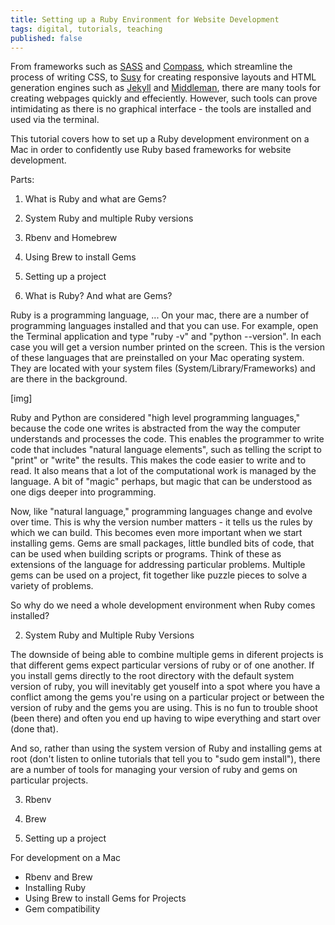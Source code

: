 ```yaml
---
title: Setting up a Ruby Environment for Website Development
tags: digital, tutorials, teaching
published: false
---
```

From frameworks such as [SASS](http://sass-lang.com/) and [Compass](http://compass-style.org/), which streamline the process of writing CSS, to [Susy](http://susy.oddbird.net/) for creating responsive layouts and HTML generation engines such as [Jekyll](http://jekyllrb.com/) and [Middleman](http://middlemanapp.com/), there are many tools for creating webpages quickly and effeciently. However, such tools can prove intimidating as there is no graphical interface - the tools are installed and used via the terminal. 

This tutorial covers how to set up a Ruby development environment on a Mac in order to confidently use Ruby based frameworks for website development. 

Parts:
1. What is Ruby and what are Gems?
2. System Ruby and multiple Ruby versions
3. Rbenv and Homebrew
4. Using Brew to install Gems
5. Setting up a project 

1. What is Ruby? And what are Gems?

Ruby is a programming language, ... On your mac, there are a number of programming languages installed and that you can use. For example, open the Terminal application and type "ruby -v" and "python --version". In each case you will get a version number printed on the screen. This is the version of these languages that are preinstalled on your Mac operating system. They are located with your system files (System/Library/Frameworks) and are there in the background.

[img]

Ruby and Python are considered "high level programming languages," because the code one writes is abstracted from the way the computer understands and processes the code. This enables the programmer to write code that includes "natural language elements", such as telling the script to "print" or "write" the results. This makes the code easier to write and to read. It also means that a lot of the computational work is managed by the language. A bit of "magic" perhaps, but magic that can be understood as one digs deeper into programming.

Now, like "natural language," programming languages change and evolve over time. This is why the version number matters - it tells us the rules by which we can build. This becomes even more important when we start installing gems. Gems are small packages, little bundled bits of code, that can be used when building scripts or programs. Think of these as extensions of the language for addressing particular problems. Multiple gems can be used on a project, fit together like puzzle pieces to solve a variety of problems.

So why do we need a whole development environment when Ruby comes installed?

2. System Ruby and Multiple Ruby Versions

The downside of being able to combine multiple gems in diferent projects is that different gems expect particular versions of ruby or of one another. If you install gems directly to the root directory with the default system version of ruby, you will inevitably get youself into a spot where you have a conflict among the gems you're using on a particular project or between the version of ruby and the gems you are using. This is no fun to trouble shoot (been there) and often you end up having to wipe everything and start over (done that). 

And so, rather than using the system version of Ruby and installing gems at root (don't listen to online tutorials that tell you to "sudo gem install"), there are a number of tools for managing your version of ruby and gems on particular projects.

3. Rbenv

4. Brew

5. Setting up a project




For development on a Mac

- Rbenv and Brew
- Installing Ruby
- Using Brew to install Gems for Projects
- Gem compatibility
